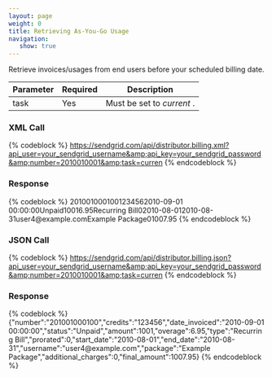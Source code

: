 ```yaml
---
layout: page
weight: 0
title: Retrieving As-You-Go Usage
navigation:
   show: true
---
```


Retrieve invoices/usages from end users before your scheduled billing date.

<table class="table table-bordered table-striped">
   <thead>
      <tr>
         <th>Parameter</th>
         <th>Required</th>
         <th>Description</th>
      </tr>
   </thead>
   <tbody>
      <tr>
         <td>task</td>
         <td>Yes</td>
         <td>
            Must be set to
            <em>current</em>
            .
         </td>
      </tr>
   </tbody>
</table>


### XML Call



{% codeblock %}
https://sendgrid.com/api/distributor.billing.xml?api_user=your_sendgrid_username&amp;api_key=your_sendgrid_password&amp;number=2010010001&amp;task=curren
{% endcodeblock %}
<h3>Response</h3>
{% codeblock %}
<usage><invoices><invoice><number>201001000100</number><credits>123456</credits><date_invoiced>2010-09-01
00:00:00</date_invoiced><status>Unpaid</status><amount>1001</amount><overage>6.95</overage><type>Recurring
Bill</type><prorated>0</prorated><start_date>2010-08-01</start_date><end_date>2010-08-31</end_date><username>user4@example.com</username><package>Example
Package</package><additional_charges>0</additional_charges><final_amount>1007.95</final_amount></invoice></invoices></usage>
{% endcodeblock %}



### JSON Call



{% codeblock %}
https://sendgrid.com/api/distributor.billing.json?api_user=your_sendgrid_username&amp;api_key=your_sendgrid_password&amp;number=2010010001&amp;task=curren
{% endcodeblock %}
<h3>Response</h3>
{% codeblock %}
{"number":"201001000100","credits":"123456","date_invoiced":"2010-09-01
00:00:00","status":"Unpaid","amount":1001,"overage":6.95,"type":"Recurring
Bill","prorated":0,"start_date":"2010-08-01","end_date":"2010-08-31","username":"user4@example.com","package":"Example
Package","additional_charges":0,"final_amount":1007.95}
{% endcodeblock %}


